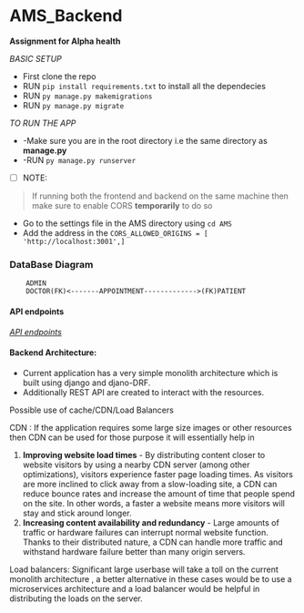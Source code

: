 
# AMS_Backend
**Assignment for Alpha health**

*BASIC SETUP* 

 - First clone the repo
 - RUN `pip install requirements.txt` to install all the dependecies
 - RUN `py manage.py makemigrations`
 - RUN `py manage.py migrate`

*TO RUN THE APP*

 - -Make sure you are in the root directory i.e the same directory as **manage.py**
 - -RUN `py manage.py runserver`

 - [ ] NOTE:

> If running both the frontend and backend on the same machine then make
> sure to enable CORS **temporarily** to do so

 - Go to the settings file in the AMS directory using `cd AMS`
 - Add the address in the   `CORS_ALLOWED_ORIGINS = [ 'http://localhost:3001',]`

### DataBase Diagram

		ADMIN
		DOCTOR(FK)<-------APPOINTMENT------------->(FK)PATIENT
		

#### API endpoints

*<a href = "https://github.com/Nazi-pikachu/AMS_Backend/blob/37693601f4120f3b957b0b4e194e4f68a3311373/AMS.pdf">API endpoints</a>*

#### Backend Architecture:
 - Current application has a very simple  monolith architecture which is
   built using django and djano-DRF.
 - Additionally REST API are created    to interact with the resources.

Possible use of cache/CDN/Load Balancers

CDN : If the application requires some large size images or other resources then CDN can be used for those purpose it will essentially help in

1.  **Improving website load times**  - By distributing content closer to website visitors by using a nearby CDN server (among other optimizations), visitors experience faster page loading times. As visitors are more inclined to click away from a slow-loading site, a CDN can reduce bounce rates and increase the amount of time that people spend on the site. In other words, a faster a website means more visitors will stay and stick around longer.
2.  **Increasing content availability and redundancy**  - Large amounts of traffic or hardware failures can interrupt normal website function. Thanks to their distributed nature, a CDN can handle more traffic and withstand hardware failure better than many origin servers.

Load balancers: 
Significant large userbase will take a toll on the current monolith architecture , a better alternative in these cases would be to use a microservices architecture and a load balancer would be helpful in distributing the loads on the server.

